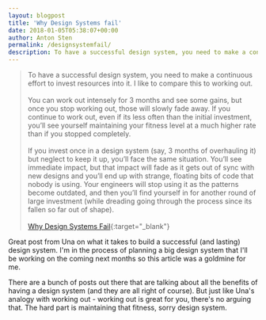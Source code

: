 ```yaml
---
layout: blogpost
title: 'Why Design Systems fail'
date: 2018-01-05T05:38:07+00:00
author: Anton Sten
permalink: /designsystemfail/
description: To have a successful design system, you need to make a continuous effort to invest resources into it.
---
```


>To have a successful design system, you need to make a continuous effort to invest resources into it. I like to compare this to working out.<br><br>You can work out intensely for 3 months and see some gains, but once you stop working out, those will slowly fade away. If you continue to work out, even if its less often than the initial investment, you’ll see yourself maintaining your fitness level at a much higher rate than if you stopped completely.<br><br>If you invest once in a design system (say, 3 months of overhauling it) but neglect to keep it up, you’ll face the same situation. You’ll see immediate impact, but that impact will fade as it gets out of sync with new designs and you’ll end up with strange, floating bits of code that nobody is using. Your engineers will stop using it as the patterns become outdated, and then you’ll find yourself in for another round of large investment (while dreading going through the process since its fallen so far out of shape).<br><br>
[Why Design Systems Fail](https://24ways.org/2017/why-design-systems-fail/){:target="_blank"}

Great post from Una on what it takes to build a successful (and lasting) design system. I'm in the process of planning a big design system that I'll be working on the coming next months so this article was a goldmine for me. 

There are a bunch of posts out there that are talking about all the benefits of having a design system (and they are all right of course). But just like Una's analogy with working out - working out is great for you, there's no arguing that. The hard part is maintaining that fitness, sorry design system. 
